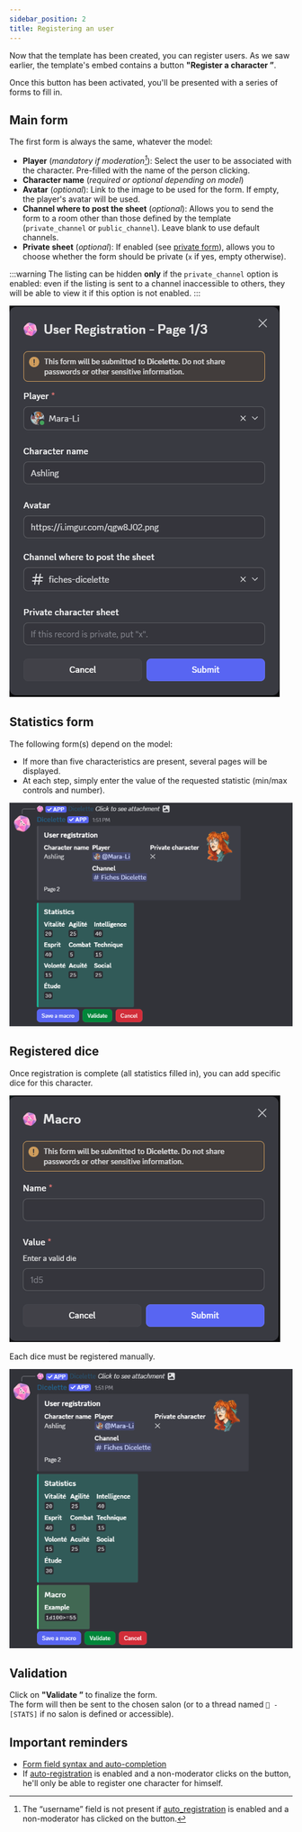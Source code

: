 ```yaml
---
sidebar_position: 2
title: Registering an user
---
```


Now that the template has been created, you can register users. As we saw earlier, the template's embed contains a button **"Register a character ”**.

Once this button has been activated, you'll be presented with a series of forms to fill in.


## Main form

The first form is always the same, whatever the model:

- **Player** (*mandatory if moderation[^2]*): Select the user to be associated with the character. Pre-filled with the name of the person clicking.
- **Character name** (*required or optional depending on model*)  
- **Avatar** (*optional*): Link to the image to be used for the form. If empty, the player's avatar will be used.
- **Channel where to post the sheet** (*optional*): Allows you to send the form to a room other than those defined by the template (`private_channel` or `public_channel`). Leave blank to use default channels.
- **Private sheet** (*optional*): If enabled (see [private form](./model/index.md#next-steps)), allows you to choose whether the form should be private (`x` if yes, empty otherwise).  

:::warning
The listing can be hidden **only** if the `private_channel` option is enabled: even if the listing is sent to a channel inaccessible to others, they will be able to view it if this option is not enabled.
:::

![Page_1](../assets/register/register_user_P1.png)

## Statistics form

The following form(s) depend on the model:  
- If more than five characteristics are present, several pages will be displayed.
- At each step, simply enter the value of the requested statistic (min/max controls and number).

![fin embed](../assets/register/fin_stat.png)


## Registered dice

Once registration is complete (all statistics filled in), you can add specific dice for this character.

![modal_dice](../assets/register/add_dice.png)

Each dice must be registered manually.

![fin](../assets/register/fin_embed.png)


## Validation

Click on **"Validate ”** to finalize the form.  
The form will then be sent to the chosen salon (or to a thread named `📝 - [STATS]` if no salon is defined or accessible).

## Important reminders

- [Form field syntax and auto-completion](../introduction/format.mdx)
- If [auto-registration](../config/self_registration.md) is enabled and a non-moderator clicks on the button, he'll only be able to register one character for himself.

[^1]: It is possible to use a forum, which will automatically create a post for the character. The player (as well as the administrators) will be mentioned in the post. 
[^2]: The “username” field is not present if [auto_registration](../config/self_registration.md) is enabled and a non-moderator has clicked on the button.
